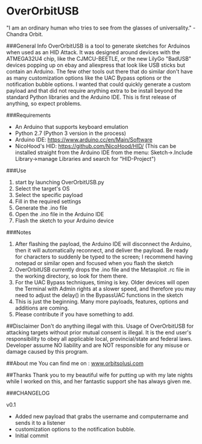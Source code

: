 # OverOrbitUSB
"I am an ordinary human who tries to see from the glasses of universality." -Chandra Orbit.

###General Info
OverOrbitUSB is a tool to generate sketches for Arduinos when used as an HID Attack.  It was designed around devices with the ATMEGA32U4 chip, like the CJMCU-BEETLE, or the new LilyGo "BadUSB" devices popping up on ebay and aliexpress that look like USB sticks but contain an Arduino.  The few other tools out there that do similar don't have as many customization options like the UAC Bypass options or the notification bubble options.  I wanted that could quickly generate a custom payload and that did not require anything extra to be install beyond the standard Python libraries and the Arduino IDE.  This is first release of anything, so expect problems.

###Requirements
- An Arduino that supports keyboard emulation
- Python 2.7 (Python 3 version in the process)
- Arduino IDE: https://www.arduino.cc/en/Main/Software
- NicoHood's HID: https://github.com/NicoHood/HID/ (This can be installed straight from the Arduino IDE from the menu: Sketch->.Include Library->manage Libraries and search for "HID-Project")

###Use
1. start by launching OverOrbitUSB.py
2. Select the target's OS
3. Select the specific payload
4. Fill in the required settings
5. Generate the .ino file
6. Open the .ino file in the Arduino IDE
7. Flash the sketch to your Arduino device

###Notes

1. After flashing the payload, the Arduino IDE will disconnect the Arduino, then it will automatically reconnect, and deliver the payload. Be ready for characters to suddenly be typed to the screen; I recommend having notepad or similar open and focused when you flash the sketch
2. OverOrbitUSB currently drops the .ino file and the Metasploit .rc file in the working directory, so look for them there.
3. For the UAC Bypass techniques, timing is key.  Older devices will open the Terminal with Admin rights at a slower speed, and therefore you may need to adjust the delay() in the BypassUAC functions in the sketch
4. This is just the beginning.  Many more payloads, features, options and additions are coming.
5. Please contribute if you have something to add.

##Disclaimer
Don't do anything illegal with this.
Usage of OverOrbitUSB for attacking targets without prior mutual consent is illegal. It is the end user's responsibility to obey all applicable local, provincial/state and federal laws. Developer assume NO liability and are NOT responsible for any misuse or damage caused by this program.

##About me
You can find me on : www.orbitsolusi.com

##Thanks
Thank you to my beautiful wife for putting up with my late nights while I worked on this, and her fantastic support she has always given me.

###CHANGELOG

v0.1
- Added new payload that grabs the username and computername and sends it to a listener
- customization options to the notification bubble.
- Initial commit
